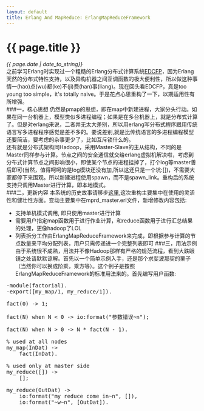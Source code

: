 ```yaml
---
layout: default
title: Erlang And MapReduce: ErlangMapReduceFramework 
---
```

# {{ page.title }}   
*{{ page.date | date_to_string}}*   
之前学习Erlang时实现过一个粗糙的Erlang分布式计算系统[EDCFP](https://github.com/zuojie/EDCFP)，因为Erlang天然的分布式特性支持，以及异构机器之间互调函数的极大便利性，所以做这种事情一(hao)点(wu)都(ke)不(ji)费(han)事(liang)。现在回头看EDCFP，真是too young too simple，it's totally naive。于是花点心思重构了一下，以期适用性有所增强。   
###一，核心思想
仍然是pmap的思想，即在map中新建进程，大家分头行动。如果在同一台机器上，模型类似多进程编程；如果是在多台机器上，就是分布式计算了。但是对erlang来说，二者并无太大差别，所以用erlang写分布式程序跟用传统语言写多进程程序感觉是差不多的。要说差别,就是比传统语言的多进程编程模型还要简洁，要考虑的杂事更少了，比如互斥锁什么的。   
还有就是分布式架构同Hadoop，采用Master-Slave的主从结构，不同的是Master同样参与计算。节点之间的安全通信就交给erlang虚拟机解决啦，考虑到分布式计算节点之间影响很小，即使某个节点的进程挂掉了，打个log等master善后即可(当然，值得呵呵的是log模块还没有加,所以这还只是一个坑:[])，不需要大家都停下来围观。所以新建进程使用spawn，而不是spawn_link。重构后的系统支持只调用Master进行计算，即本地模式。   
###二，更新内容
本系统的历史故事请移步[这里](https://github.com/zuojie/EDCFP),这次重构主要集中在使用的灵活性和健壮性方面。变动主要集中在mprd_master.erl文件，新增修改内容包括:   

* 支持单机模式调用, 即只使用master进行计算
* 需要用户指定map函数用于进行作业计算，和reduce函数用于进行汇总结果的处理，更像hadoop了LOL
* 列表拆分工作由ErlangMapReduceFramework来完成，即根据参与计算的节点数量来平均分配列表，用户只需传递进一个完整列表即可
###三，用法示例
由于系统很不成熟，用法并不像Hadoop那样有严格的规范流程，看到大跌眼镜之处请默默谅解。首先以一个简单示例入手，还是那个求斐波那契的栗子（当然你可以换成阶乘，乘方等）。这个例子是按照ErlangMapReduceFramework的标准用法来的。首先编写用户函数:
<pre class="prettyprint lang-erl">
-module(factorial).                                                                
-export([my_map/1, my_reduce/1]).                                                  
                                                                                   
fact(0) -> 1;                                                                      
                                                                                   
fact(N) when N < 0 -> io:format("参数错误~n");                                     
                                                                                   
fact(N) when N > 0 -> N * fact(N - 1).                                             
                                                                                   
% used at all nodes                                                                
my_map(InDat) ->                                                                   
    fact(InDat).                                                                   
                                                                                   
% used only at master side                                                         
my_reduce([]) ->                                                                   
    [];                                                                            
                                                                                   
my_reduce(OutDat) ->                                                               
    io:format("my reduce come in~n", []),                                          
    io:format("~w~n", [OutDat]). 
</pre>
